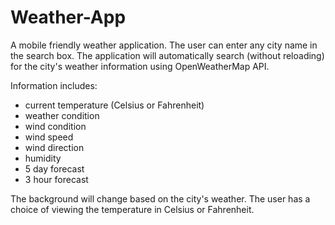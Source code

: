 # Weather-App

A mobile friendly weather application.
The user can enter any city name in the search box. The application will automatically search (without reloading) for the city's weather information using OpenWeatherMap API. 

Information includes: 
- current temperature (Celsius or Fahrenheit)
- weather condition
- wind condition
- wind speed
- wind direction
- humidity
- 5 day forecast
- 3 hour forecast

The background will change based on the city's weather.
The user has a choice of viewing the temperature in Celsius or Fahrenheit.
